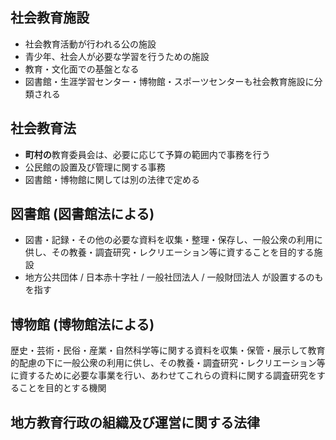 ## 社会教育施設
- 社会教育活動が行われる公の施設
- 青少年、社会人が必要な学習を行うための施設
- 教育・文化面での基盤となる
- 図書館・生涯学習センター・博物館・スポーツセンターも社会教育施設に分類される
## 社会教育法
- **町村の**教育委員会は、必要に応じて予算の範囲内で事務を行う
- 公民館の設置及び管理に関する事務
- 図書館・博物館に関しては別の法律で定める
## 図書館 (図書館法による)
- 図書・記録・その他の必要な資料を収集・整理・保存し、一般公衆の利用に供し、その教養・調査研究・レクリエーション等に資することを目的する施設
- 地方公共団体 / 日本赤十字社 / 一般社団法人 / 一般財団法人 が設置するのもを指す
## 博物館 (博物館法による)
歴史・芸術・民俗・産業・自然科学等に関する資料を収集・保管・展示して教育的配慮の下に一般公衆の利用に供し、その教養・調査研究・レクリエーション等に資するために必要な事業を行い、あわせてこれらの資料に関する調査研究をすることを目的とする機関
## 地方教育行政の組織及び運営に関する法律
